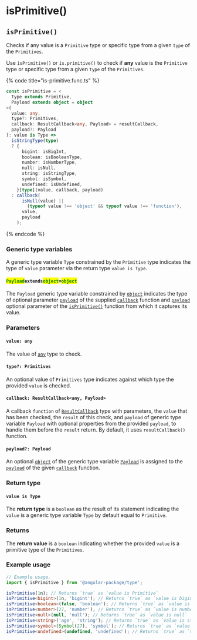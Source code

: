 # isPrimitive()

## `isPrimitive()`

Checks if any value is a `Primitive` type or specific type from a given `type` of the `Primitives`.

Use `isPrimitive()` or `is.primitive()` to check if **any** value is the `Primitive` type or specific type from a given `type` of the `Primitives`.

{% code title="is-primitive.func.ts" %}
```typescript
const isPrimitive = <
  Type extends Primitive,
  Payload extends object = object
>(
  value: any,
  type?: Primitives,
  callback: ResultCallback<any, Payload> = resultCallback,
  payload?: Payload
): value is Type =>
  isStringType(type)
  ? {
      bigint: isBigInt,
      boolean: isBooleanType,
      number: isNumberType,
      null: isNull,
      string: isStringType,
      symbol: isSymbol,
      undefined: isUndefined,
    }[type](value, callback, payload)
  : callback(
      isNull(value) ||
        (typeof value !== 'object' && typeof value !== 'function'),
      value,
      payload
    );
```
{% endcode %}

### Generic type variables

A generic type variable `Type` constrained by the `Primitive` type indicates the type of `value` parameter via the return type `value is Type`.

#### <mark style="color:green;">**`Payload`**</mark>**`extends`**<mark style="color:green;">**`object`**</mark>**`=`**<mark style="color:green;">**`object`**</mark>

The `Payload` generic type variable constrained by [`object`](https://www.typescriptlang.org/docs/handbook/basic-types.html#object) indicates the type of optional parameter [`payload`](../types/resultcallback.md#payload-payload) of the supplied [`callback`](isprimitive.md#callback-resultcallback-less-than-any-payload-greater-than) function and [`payload`](isprimitive.md#payload-payload) optional parameter of the [`isPrimitive()`](isprimitive.md#isprimitive) function from which it captures its value.

### Parameters

#### `value: any`

The value of [`any`](https://www.typescriptlang.org/docs/handbook/2/everyday-types.html#any) type to check.

#### `type?: Primitives`

An optional value of `Primitives` type indicates against which type the provided `value` is checked.

#### `callback: ResultCallback<any, Payload>`

A callback `function` of [`ResultCallback`](../types/resultcallback.md) type with parameters, the `value` that has been checked, the `result` of this check, and `payload` of generic type variable `Payload` with optional properties from the provided `payload`, to handle them before the `result` return. By default, it uses `resultCallback()` function.

#### `payload?: Payload`

An optional [`object`](https://developer.mozilla.org/en-US/docs/Web/JavaScript/Reference/Global\_Objects/Object) of the generic type variable [`Payload`](isprimitive.md#payloadextendsobject) is assigned to the [`payload`](../types/resultcallback.md#payload-payload) of the given [`callback`](isprimitive.md#callback-resultcallback-less-than-any-payload-greater-than) function.

### Return type

#### `value is Type`

The **return type** is a `boolean` as the result of its statement indicating the `value` is a generic type variable `Type` by default equal to `Primitive`.

### Returns

The **return value** is a `boolean` indicating whether the provided `value` is a primitive type of the `Primitives`.

### Example usage

```typescript
// Example usage.
import { isPrimitive } from '@angular-package/type';

isPrimitive(1n); // Returns `true` as `value is Primitive`
isPrimitive<bigint>(1n, 'bigint'); // Returns `true` as `value is bigint`
isPrimitive<boolean>(false, 'boolean'); // Returns `true` as `value is boolean`
isPrimitive<number>(27, 'number'); // Returns `true` as `value is number`
isPrimitive<null>(null, 'null'); // Returns `true` as `value is null`
isPrimitive<string>('age', 'string'); // Returns `true` as `value is string`
isPrimitive<symbol>(Symbol(27), 'symbol'); // Returns `true` as `value is symbol`
isPrimitive<undefined>(undefined, 'undefined'); // Returns `true` as `value is undefined`
```
